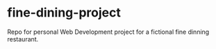 # fine-dining-project
Repo for personal Web Development project for a fictional fine dinning restaurant.
